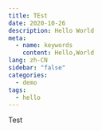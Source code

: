 ```yaml
---
title: TEst
date: 2020-10-26
description: Hello World
meta:
  - name: keywords
    content: Hello,World
lang: zh-CN
sidebar: "false"
categories:
  - demo
tags:
  - hello
---
```


Test
